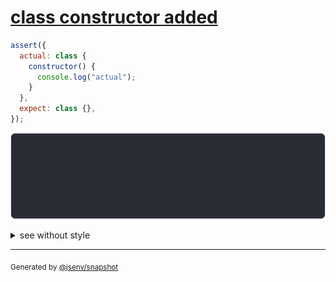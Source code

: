 # [class constructor added](../../function.test.js#L279)

```js
assert({
  actual: class {
    constructor() {
      console.log("actual");
    }
  },
  expect: class {},
});
```

![img](throw.svg)

<details>
  <summary>see without style</summary>

```console
AssertionError: actual and expect are different

actual: class actual {
  [source code];
}
expect: class expect {
  [source code];
}
```

</details>


---

<sub>
  Generated by <a href="https://github.com/jsenv/core/tree/main/packages/independent/snapshot">@jsenv/snapshot</a>
</sub>
